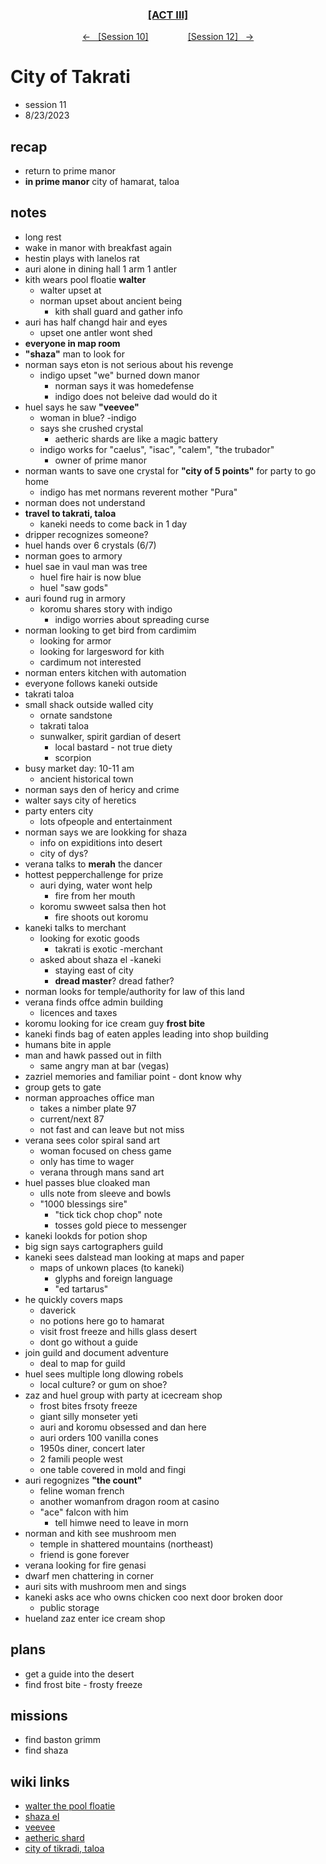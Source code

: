 <div align="center">
  <h3 align="center"><a href="https://github.com/h-griffin/dnd-notes/blob/main/grimmhaus/act-II" >[ACT III]</a></h3>
  <p align="center">
    <a href="https://github.com/h-griffin/dnd-notes/blob/main/grimmhaus/act-III/23-8-16.md" >&larr; &nbsp; [Session 10]</a>
    &nbsp;&nbsp;&nbsp;&nbsp;&nbsp;&nbsp;&nbsp;&nbsp;&nbsp;&nbsp;&nbsp;&nbsp;&nbsp;&nbsp;
    <a href="https://github.com/h-griffin/dnd-notes/blob/main/grimmhaus/act-III/23-8-30.md" >[Session 12] &nbsp; &rarr;</a>
  </p>
</div>

# City of Takrati
- session 11
- 8/23/2023  

## recap
- return to prime manor
- **in prime manor**  city of hamarat, taloa

## notes
- long rest
- wake in manor with breakfast again
- hestin plays with lanelos rat
- auri alone in dining hall 1 arm 1 antler
- kith wears pool floatie **walter**
    - walter upset at
    - norman upset about ancient being
        - kith shall guard and gather info
- auri has half changd hair and eyes
    - upset one antler wont shed
- **everyone in map room**
- **"shaza"** man to look for
- norman says eton is not serious about his revenge
    - indigo upset "we" burned down manor
        - norman says it was homedefense
        - indigo does not beleive dad would do it
- huel says he saw **"veevee"**
    - woman in blue? -indigo
    - says she crushed crystal
        - aetheric shards are like a magic battery
    - indigo works for "caelus", "isac", "calem", "the trubador"
        - owner of prime manor
- norman wants to save one crystal for **"city of 5 points"** for party to go home
    - indigo has met normans reverent mother "Pura"
- norman does not understand
- **travel to takrati, taloa**
    - kaneki needs to come back in 1 day
- dripper recognizes someone?
- huel hands over 6 crystals (6/7)
- norman goes to armory
- huel sae in vaul man was tree
    - huel fire hair is now blue
    - huel "saw gods"
- auri found rug in armory
    - koromu shares story with indigo
        - indigo worries about spreading curse
- norman looking to get bird from cardimim
    - looking for armor
    - looking for largesword for kith
    - cardimum not interested
- norman enters kitchen with automation
- everyone follows kaneki outside
- takrati taloa
- small shack outside walled city
    - ornate sandstone
    - takrati taloa
    - sunwalker, spirit gardian of desert
        - local bastard - not true diety
        - scorpion
- busy market day: 10-11 am
    - ancient historical town
- norman says den of hericy and crime
- walter says city of heretics
- party enters city
    - lots ofpeople and entertainment
- norman says we are lookking for shaza
    - info on expiditions into desert
    - city of dys?
- verana talks to **merah** the dancer
- hottest pepperchallenge for prize
    - auri dying, water wont help
        - fire from her mouth
    - koromu swweet salsa then hot
        - fire shoots out koromu
- kaneki talks to merchant
    - looking for exotic goods
        - takrati is exotic -merchant
    - asked about shaza el -kaneki
        - staying east of city
        - **dread master**? dread father?
- norman looks for temple/authority for law of this land
- verana finds offce admin building
    - licences and taxes
- koromu looking for ice cream guy **frost bite**
- kaneki finds bag of eaten apples leading into shop building
- humans bite in apple
- man and hawk passed out in filth
    - same angry man at bar (vegas)
- zazriel memories and familiar point - dont know why
- group gets to gate
- norman approaches office man
    - takes a nimber plate 97
    - current/next 87
    - not fast and can leave but not miss
- verana sees color spiral sand art
    - woman focused on chess game
    - only has time to wager
    - verana through mans sand art
- huel passes blue cloaked man
    - ulls note from sleeve and bowls
    - "1000 blessings sire"
        - "tick tick chop chop" note
        - tosses gold piece to messenger
- kaneki lookds for potion shop
- big sign says cartographers guild
- kaneki sees dalstead man looking at maps and paper
    - maps of unkown places (to kaneki)
        - glyphs and foreign language
        - "ed tartarus"
- he quickly covers maps
    - daverick
    - no potions here go to hamarat
    - visit frost freeze and hills glass desert
    - dont go without a guide
- join guild and document adventure
    - deal to map for guild
- huel sees multiple long dlowing robels
    - local culture? or gum on shoe?
- zaz and huel group with party at icecream shop
    - frost bites frsoty freeze
    - giant silly monseter yeti
    - auri and koromu obsessed and dan here
    - auri orders 100 vanilla cones
    - 1950s diner, concert later
    - 2 famili people west
    - one table covered in mold and fingi
- auri regognizes **"the count"**
    - feline woman french
    - another womanfrom dragon room at casino
    - "ace" falcon with him
        - tell himwe need to leave in morn
- norman and kith see mushroom men
    - temple in shattered mountains (northeast)
    - friend is gone forever
- verana looking for fire genasi
- dwarf men chattering in corner
- auri sits with mushroom men and sings
- kaneki asks ace who owns chicken coo next door broken door
    - public storage
- hueland zaz enter ice cream shop

## plans
- get a guide into the desert
- find frost bite - frosty freeze

## missions
- find baston grimm
- find shaza

## wiki links  
- [walter the pool floatie](../party.md#walter-the-pool-floatie)
- [shaza el](../lore.md#shaza-el)
- [veevee](../lore.md#veevee)
- [aetheric shard](../lore.md#aetheric-shard)
- [city of tikradi, taloa](../lore.md#city-of-tikradi-taloa)
